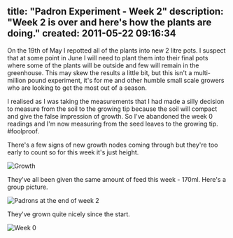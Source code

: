 title: "Padron Experiment - Week 2"
description: "Week 2 is over and here's how the plants are doing."
created: 2011-05-22 09:16:34
---

On the 19th of May I repotted all of the plants into new 2 litre pots. I suspect that at some point in June I will need to plant them into their final pots where some of the plants will be outside and few will remain in the greenhouse. This may skew the results a little bit, but this isn't a multi-million pound experiment, it's for me and other humble small scale growers who are looking to get the most out of a season.

I realised as I was taking the measurements that I had made a silly decision to measure from the soil to the growing tip because the soil will compact and give the false impression of growth. So I've abandoned the week 0 readings and I'm now measuring from the seed leaves to the growing tip. #foolproof.

There's a few signs of new growth nodes coming through but they're too early to count so for this week it's just height.


![Growth](http://media.jamiecurle.com/uploads/2011/05/27/blogimage/graph.850x600.png)

They've all been given the same amount of feed this week - 170ml.  Here's a group picture.

![Padrons at the end of week 2](http://media.jamiecurle.com/uploads/2011/05/27/blogimage/Week2end.850x600.jpg)

They've grown quite nicely since the start.


![Week 0](http://media.jamiecurle.com/uploads/2011/05/27/blogimage/week1.850x600.jpg)



